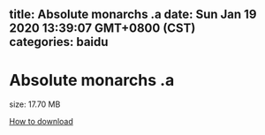 
title: Absolute monarchs .a
date: Sun Jan 19 2020 13:39:07 GMT+0800 (CST)    
categories: baidu
---

# Absolute monarchs .a
size: 17.70 MB
 
 

[How to download](https://bpcam.bemobtrk.com/go/2ceec3aa-1ca2-46d6-b9ff-aaa5c184517c?jno=3434)